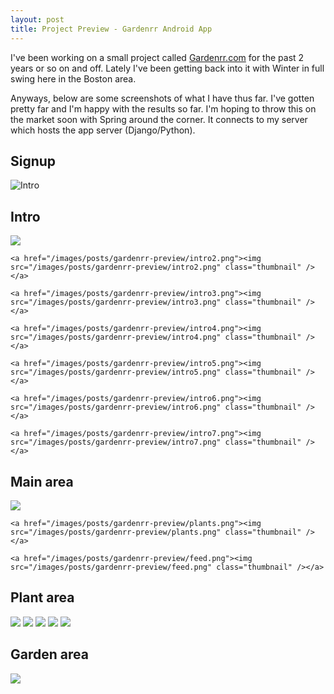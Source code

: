 ```yaml
---
layout: post
title: Project Preview - Gardenrr Android App
---
```


I've been working on a small project called [Gardenrr.com](http://gardenrr.com) for the past 2 years or so on and off. Lately I've been getting back into it with Winter in full swing here in the Boston area.

Anyways, below are some screenshots of what I have thus far. I've gotten pretty far and I'm happy with the results so far. I'm hoping to throw this on the market soon with Spring around the corner. It connects to my server which hosts the app server (Django/Python).

## Signup

![Intro](/images/posts/gardenrr-preview/login.png)


## Intro

<div class="clearfix">
    <a href="/images/posts/gardenrr-preview/intro1.png"><img src="/images/posts/gardenrr-preview/intro1.png" class="thumbnail" /></a>

    <a href="/images/posts/gardenrr-preview/intro2.png"><img src="/images/posts/gardenrr-preview/intro2.png" class="thumbnail" /></a>

    <a href="/images/posts/gardenrr-preview/intro3.png"><img src="/images/posts/gardenrr-preview/intro3.png" class="thumbnail" /></a>

    <a href="/images/posts/gardenrr-preview/intro4.png"><img src="/images/posts/gardenrr-preview/intro4.png" class="thumbnail" /></a>

    <a href="/images/posts/gardenrr-preview/intro5.png"><img src="/images/posts/gardenrr-preview/intro5.png" class="thumbnail" /></a>

    <a href="/images/posts/gardenrr-preview/intro6.png"><img src="/images/posts/gardenrr-preview/intro6.png" class="thumbnail" /></a>

    <a href="/images/posts/gardenrr-preview/intro7.png"><img src="/images/posts/gardenrr-preview/intro7.png" class="thumbnail" /></a>
</div>

## Main area

<div class="clearfix">
    <a href="/images/posts/gardenrr-preview/reminders.png"><img src="/images/posts/gardenrr-preview/reminders.png" class="thumbnail" /></a>

    <a href="/images/posts/gardenrr-preview/plants.png"><img src="/images/posts/gardenrr-preview/plants.png" class="thumbnail" /></a>

    <a href="/images/posts/gardenrr-preview/feed.png"><img src="/images/posts/gardenrr-preview/feed.png" class="thumbnail" /></a>
</div>

## Plant area


<div class="clearfix">
    <a href="/images/posts/gardenrr-preview/plant.png"><img src="/images/posts/gardenrr-preview/plant.png" class="thumbnail" /></a>
    <a href="/images/posts/gardenrr-preview/harvests.png"><img src="/images/posts/gardenrr-preview/harvests.png" class="thumbnail" /></a>
    <a href="/images/posts/gardenrr-preview/plant_varieties.png"><img src="/images/posts/gardenrr-preview/plant_varieties.png" class="thumbnail" /></a>
    <a href="/images/posts/gardenrr-preview/plant_info.png"><img src="/images/posts/gardenrr-preview/plant_info.png" class="thumbnail" /></a>
    <a href="/images/posts/gardenrr-preview/plant_report.png"><img src="/images/posts/gardenrr-preview/plant_report.png" class="thumbnail" /></a>
</div>

## Garden area

<div class="clearfix">
    <a href="/images/posts/gardenrr-preview/harvests.png"><img src="/images/posts/gardenrr-preview/harvests.png" class="thumbnail" /></a>
</div>
